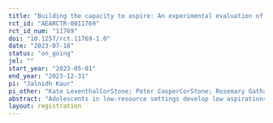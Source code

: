 ```yaml
---
title: "Building the capacity to aspire: An experimental evaluation of Youth First Kenya"
rct_id: "AEARCTR-0011769"
rct_id_num: "11769"
doi: "10.1257/rct.11769-1.0"
date: "2023-07-18"
status: "on_going"
jel: ""
start_year: "2023-05-01"
end_year: "2023-12-31"
pi: "Jalnidh Kaur"
pi_other: "Kate LeventhalCorStone; Peter CooperCorStone; Rosemary GatharaBasic Needs Kenya"
abstract: "Adolescents in low-resource settings develop low aspirations when faced with life pressures leading to an aspirations trap. We expose eighth-graders in Kenya to a psychosocial intervention (Youth First-Kenya) that aims to bridge the gap between the perception of one’s abilities and what is achievable. We examine the impact on aspirations, enrolment, and achievement of students."
layout: registration
---
```


